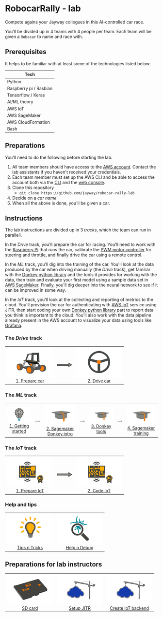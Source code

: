 # RobocarRally - lab

Compete agains your Jayway collegues in this AI-controlled car race.

You'll be divided up in 4 teams with 4 people per team. Each team will be given a `Robocar` to name and race with.

## Prerequisites

It helps to be familiar with at least some of the technologies listed below:

| Tech      |
| --------- | 
| Python |
| Raspberry pi / Rasbian |
| Tensorflow / Keras |
| AI/ML theory |
| AWS IoT |
| AWS SageMaker |
| AWS CloudFormation |
| Bash |

## Preparations

You'll need to do the following before starting the lab:

1. All team members should have access to the [AWS account](https://648414911232.signin.aws.amazon.com/console). Contact the lab assistants if you haven't received your credentials.
1. Each team member must set up the AWS CLI and be able to access the account both via the [CLI](https://aws.amazon.com/cli) and the [web console](https://648414911232.signin.aws.amazon.com/console).
1. Clone this repository
   - `git clone https://github.com/jayway/robocar-rally-lab`
1. Decide on a *car name*
1. When all the above is done, you'll be given a car.

## Instructions

The lab instructions are divided up in 3 *tracks*, which the team can run in parallell.

In the *Drive* track, you'll prepare the car for racing. You'll need to work with the [Raspberry Pi](https://www.raspberrypi.org/) that runs the car, calibrate the [PWM motor controller](https://en.wikipedia.org/wiki/Pulse-width_modulation) for steering and throttle, and finally drive the car using a remote control.

In the *ML* track, you'll dig into the training of the car. You'll look at the data produced by the car when driving manually (the *Drive* track), get familiar with the [Donkey python library](https://github.com/wroscoe/donkey) and the tools it provides for working with the data, then train and evaluate your first model using a sample data set in [AWS SageMaker](https://aws.amazon.com/sagemaker/). Finally, you'll dig deeper into the neural network to see if it can be improved in some way.

In the *IoT* track, you'll look at the collecting and reporting of metrics to the cloud. You'll provision the car for authenticating with [AWS IoT](https://aws.amazon.com/iot/) service using JITR, then start coding your own [Donkey python library](https://github.com/wroscoe/donkey) part to report data you think is important to the cloud. You'll also work with the data pipeline already present in the AWS account to visualize your data using tools like [Grafana](https://grafana.com/).

### The *Drive* track

<table align="center">
<tr>
  <td align="center">
    <a href="/docs/PREPARE-CAR.md"><img src="docs/donkey-car.jpg" width="150" /></a>
    <br/>
    <a href="/docs/PREPARE-CAR.md">1. Prepare car</a>
  </td>
  <td align="center">
    <img src="docs/arrow.jpg" width="50" />
  </td>
  <td align="center">
    <a href="/docs/DRIVE-CAR.md"><img src="docs/steering-wheel.jpg" width="150" /><a/>
    </br>
    <figcaption>
      <a href="/docs/DRIVE-CAR.md">2. Drive car</a>
    </figcaption>
  </td>
</tr>
</table>

### The *ML* track

<table align="center">
<tr>
  <td align="center">
    <a href="/docs/AI.md"><img src="docs/ai.jpg" width="150"></a>
    <br/>
    <a href="/docs/AI.md">1. Getting started</a>
  </td>
  <td align="center">
    <img src="docs/arrow.jpg" width="50" />
  </td>
  <td align="center">
    <a href="/ml/donkey-intro.ipynb"><img src="docs/train.jpg" width="150"><a/>
    <br/>
    <a href="/ml/donkey-intro.ipynb">2. Sagemaker Donkey intro</a>
  </td>
  <td align="center">
    <img src="docs/arrow.jpg" width="50" />
  </td>
  <td align="center">
    <a href="/ml/donkey-tools.ipynb"><img src="docs/train.jpg" width="150"><a/>
    <br/>
    <a href="/ml/donkey-tools.ipynb">3. Donkey tools</a>
  </td>
  <td align="center">
    <img src="docs/arrow.jpg" width="50" />
  </td>
  <td align="center">
    <a href="/ml/donkey-train.ipynb"><img src="docs/train.jpg" width="150"><a/>
    <br/>
    <a href="/ml/donkey-train.ipynb">4. Sagemaker training</a>
  </td>
</tr>
</table>

### The *IoT* track

<table align="center">
<tr>
  <td align="center">
    <a href="/docs/PREPARE-IOT.md"><img src="docs/prepare-iot-thing.jpg" width="150"></a>
    <br/>
    <a href="/docs/PREPARE-IOT.md">1. Prepare IoT</a>
  </td>
  <td align="center">
    <img src="docs/arrow.jpg" width="50" />
  </td>
  <td align="center">
    <a href="/docs/CODING-IOT.md"><img src="docs/prepare-iot-thing.jpg" width="150"><a/>
    <br/>
    <a href="/docs/CODING-IOT.md">2. Code IoT</a>
  </td>
</tr>
</table>

### Help and tips

<table align="center">
<tr>
  <td align="center">
    <a href="/docs/TIPS-N-TRICKS.md"><img src="docs/tips-n-tricks.jpg" width="150"></a>
    <br/>
    <a href="/docs/TIPS-N-TRICKS.md">Tips n Tricks</a>
  </td>
  <td align="center">
    <a href="/docs/HELP.md"><img src="docs/debug.jpg" width="150"><a/>
    <br/>
    <a href="/docs/HELP.md">Help n Debug</a>
  </td>
</tr>
</table>

## Preparations for lab instructors

<table align="center">
<tr>
  <td align="center">
    <a href="/sdcard/README.md"><img src="docs/sdcard.jpg" width="150"></a>
    <br/>
    <a href="/sdcard/README.md">SD card</a>
  </td>
  <td align="center">
    <a href="/docs/CREATE-JITR.md"><img src="docs/setup-iot.jpg" width="150"></a>
    <br/>
    <a href="/docs/CREATE-JITR.md">Setup JITR</a>
  </td>
  <td align="center">
    <a href="/docs/CREATE-IOT-ENV.md"><img src="docs/setup-iot.jpg" width="150"><a/>
    <br/>
    <a href="/docs/CREATE-IOT-ENV.md">Create IoT backend</a>
  </td>
</tr>
</table>